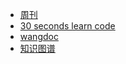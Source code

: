 -   [周刊](https://github.com/ascoders/weekly)
-   [30 seconds learn code](https://www.30secondsofcode.org)
-   [wangdoc](https://wangdoc.com/)
-   [知识图谱](https://f2e.tech/home)
